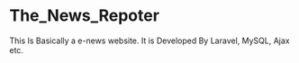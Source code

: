 # The_News_Repoter
This Is Basically a e-news website. It is Developed By Laravel, MySQL, Ajax etc.
